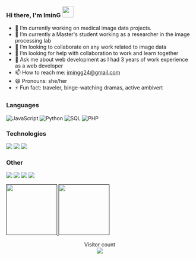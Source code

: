 ### Hi there, I'm IminG <img width="30" src="https://camo.githubusercontent.com/e8e7b06ecf583bc040eb60e44eb5b8e0ecc5421320a92929ce21522dbc34c891/68747470733a2f2f6d656469612e67697068792e636f6d2f6d656469612f6876524a434c467a6361737252346961377a2f67697068792e676966">

<!--
**IminG24/IminG24** is a ✨ _special_ ✨ repository because its `README.md` (this file) appears on your GitHub profile.

Here are some ideas to get you started:
-->

- 🔭 I’m currently working on medical image data projects.
- 🌱 I’m currently a Master's student working as a researcher in the image processing lab
- 👯 I’m looking to collaborate on any work related to image data
- 🤔 I’m looking for help with collaboration to work and learn together
- 💬 Ask me about web development as I had 3 years of work experience as a web developer
- 📫 How to reach me: imingg24@gmail.com
- 😄 Pronouns: she/her
- ⚡ Fun fact: traveler, binge-watching dramas, active ambivert

### Languages

![JavaScript](https://img.shields.io/badge/-JavaScript-000?&logo=JavaScript)
![Python](https://img.shields.io/badge/-Python-000?&logo=Python)
![SQL](https://img.shields.io/badge/-SQL-000?&logo=MySQL)
![PHP](https://img.shields.io/badge/-PHP-000?&logo=PHP&logoColor=007396)


### Technologies

![](https://img.shields.io/badge/-jQuery-000?&logo=jQuery&logoColor=0769AD)
![](https://img.shields.io/badge/-React-000?&logo=React)
![](https://img.shields.io/badge/-Flask-000?&logo=Flask)

### Other

![](https://img.shields.io/badge/-HTML-000?&logo=html5)
![](https://img.shields.io/badge/-CSS-000?&logo=css3&logoColor=1572B6)
![](https://img.shields.io/badge/-Bootstrap-000?&logo=Bootstrap)
![](https://img.shields.io/badge/-Git-000?&logo=Git)

<a href="">
  <img height="137px" src="https://github-readme-stats.vercel.app/api?username=iming24&hide_title=true&hide_border=true&show_icons=true&include_all_commits=true&count_private=true&line_height=21&text_color=000&icon_color=000&bg_color=0,ea6161,ffc64d,fffc4d,52fa5a&theme=graywhite"/>  
</a>
<a href="">
  <img height="137px" src="https://github-readme-stats.vercel.app/api/top-langs/?username=iming24&hide=html&hide_title=true&hide_border=true&layout=compact&langs_count=6&text_color=000&icon_color=fff&bg_color=0,52fa5a,4dfcff,c64dff&theme=graywhite" />
</a>

<p align="center"> 
  Visitor count<br>
  <a href="">
    <img src="https://profile-counter.glitch.me/iming24/count.svg" />
  </a>
</p>
